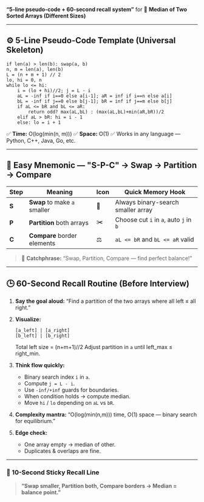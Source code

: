 **“5-line pseudo-code + 60-second recall system”** for
🧩 **Median of Two Sorted Arrays (Different Sizes)**

---

## ⚙️ 5-Line Pseudo-Code Template (Universal Skeleton)

```
if len(a) > len(b): swap(a, b)
n, m = len(a), len(b)
L = (n + m + 1) // 2
lo, hi = 0, n
while lo <= hi:
    i = (lo + hi)//2; j = L - i
    aL = -inf if i==0 else a[i-1]; aR = inf if i==n else a[i]
    bL = -inf if j==0 else b[j-1]; bR = inf if j==m else b[j]
    if aL <= bR and bL <= aR: 
        return odd? max(aL,bL) : (max(aL,bL)+min(aR,bR))/2
    elif aL > bR: hi = i - 1
    else: lo = i + 1
```

✅ **Time:** O(log(min(n, m)))
✅ **Space:** O(1)
✅ Works in any language — Python, C++, Java, Go, etc.

---

## 🧠 Easy Mnemonic — **"S-P-C" → Swap → Partition → Compare**

| Step  | Meaning                      | Icon | Quick Memory Hook                      |
| ----- | ---------------------------- | ---- | -------------------------------------- |
| **S** | **Swap** to make `a` smaller | 🔄   | Always binary-search smaller array     |
| **P** | **Partition** both arrays    | ✂️   | Choose cut `i` in `a`, auto `j` in `b` |
| **C** | **Compare** border elements  | ⚖️   | `aL <= bR` and `bL <= aR` valid        |

> 💬 **Catchphrase:**
> “Swap, Partition, Compare — find perfect balance!”

---

## 🕒 60-Second Recall Routine (Before Interview)

1. **Say the goal aloud:**
   “Find a partition of the two arrays where all left ≤ all right.”

2. **Visualize:**

   ```
   [a_left] | [a_right]
   [b_left] | [b_right]
   ```

   Total left size = (n+m+1)//2
   Adjust partition in `a` until left_max ≤ right_min.

3. **Think flow quickly:**

   * Binary search index `i` in `a`.
   * Compute `j = L - i`.
   * Use `-inf/+inf` guards for boundaries.
   * When condition holds → compute median.
   * Move `hi` / `lo` depending on `aL` vs `bR`.

4. **Complexity mantra:**
   “O(log(min(n,m))) time, O(1) space — binary search for equilibrium.”

5. **Edge check:**

   * One array empty → median of other.
   * Duplicates & overlaps are fine.

---

### 🎯 10-Second Sticky Recall Line

> **“Swap smaller, Partition both, Compare borders → Median = balance point.”**
